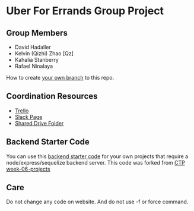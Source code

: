 # Uber For Errands Group Project

## Group Members
- David Hadaller
- Kelvin (Qizhi) Zhao [Qz]
- Kahalia Stanberry
- Rafael Ninalaya

How to create [your own branch](https://help.github.com/articles/creating-and-deleting-branches-within-your-repository/) to this repo.

## Coordination Resources
- [Trello](https://trello.com/b/6OiOQY0V/uber-for-errands)
- [Slack Page](https://ctp2017.slack.com/messages/G7B1NQ892)
- [Shared Drive Folder](https://drive.google.com/drive/folders/0B3yxyIBtyE7fLUJWel9aVnUxNGs?usp=sharing)

## Backend Starter Code
You can use this [backend starter code](backend-starter-code/) for your own projects that require a node/express/sequelize backend server. This code was forked from [CTP week-06-projects](https://github.com/CUNYTechPrep/week-06-projects)

## Care
Do not change any code on website.
And do not use -f or force command.
